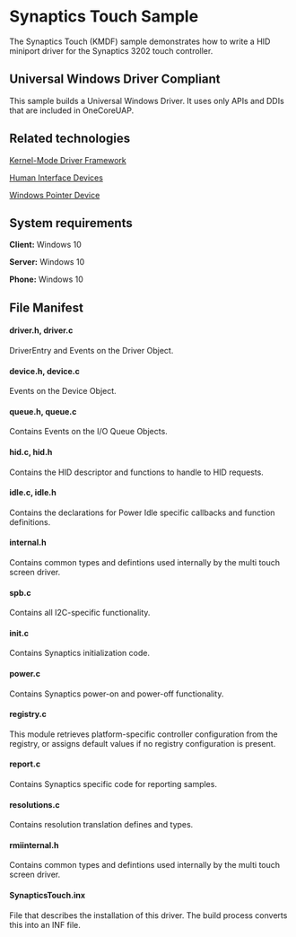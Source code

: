Synaptics Touch Sample
======================
The Synaptics Touch (KMDF) sample demonstrates how to write a HID miniport driver for the Synaptics 3202 touch controller.

## Universal Windows Driver Compliant
This sample builds a Universal Windows Driver. It uses only APIs and DDIs that are included in OneCoreUAP.

Related technologies
--------------------

[Kernel-Mode Driver Framework](http://msdn.microsoft.com/en-us/library/windows/hardware/ff544396)

[Human Interface Devices](http://msdn.microsoft.com/en-us/library/windows/hardware/jj126202)

[Windows Pointer Device](http://msdn.microsoft.com/en-us/library/windows/hardware/jj151570)


System requirements
-------------------
**Client:** Windows 10

**Server:** Windows 10

**Phone:**  Windows 10


File Manifest
-------------
#### driver.h, driver.c
DriverEntry and Events on the Driver Object.

#### device.h, device.c
Events on the Device Object.

#### queue.h, queue.c
Contains Events on the I/O Queue Objects.

#### hid.c, hid.h
Contains the HID descriptor and functions to handle to HID requests.

#### idle.c, idle.h
Contains the declarations for Power Idle specific callbacks and function definitions.

#### internal.h
Contains common types and defintions used internally by the multi touch screen driver.

#### spb.c
Contains all I2C-specific functionality.

#### init.c
Contains Synaptics initialization code.

#### power.c
Contains Synaptics power-on and power-off functionality.

#### registry.c
This module retrieves platform-specific controller configuration from the registry, or assigns default values if no registry configuration is present.

#### report.c
Contains Synaptics specific code for reporting samples.

#### resolutions.c
Contains resolution translation defines and types.

#### rmiinternal.h
Contains common types and defintions used internally by the multi touch screen driver.

#### SynapticsTouch.inx
File that describes the installation of this driver. The build process converts this into an INF file.



